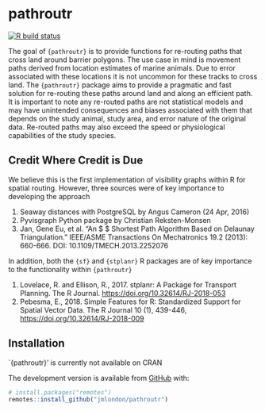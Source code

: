 
<!-- README.md is generated from README.Rmd. Please edit that file -->

# pathroutr

<!-- badges: start -->

[![R build
status](https://github.com/jmlondon/pathroutr/workflows/R-CMD-check/badge.svg)](https://github.com/jmlondon/pathroutr/actions)
<!-- badges: end -->

The goal of `{pathroutr}` is to provide functions for re-routing paths
that cross land around barrier polygons. The use case in mind is
movement paths derived from location estimates of marine animals. Due to
error associated with these locations it is not uncommon for these
tracks to cross land. The `{pathroutr}` package aims to provide a
pragmatic and fast solution for re-routing these paths around land and
along an efficient path. It is important to note any re-routed paths are
not statistical models and may have unintended consequences and biases
associated with them that depends on the study animal, study area, and
error nature of the original data. Re-routed paths may also exceed the
speed or physiological capabilities of the study species.

## Credit Where Credit is Due

We believe this is the first implementation of visibility graphs within
R for spatial routing. However, three sources were of key importance to
developing the approach

1.  Seaway distances with PostgreSQL by Angus Cameron (24 Apr, 2016)
2.  Pyvisgraph Python package by Christian Reksten-Monsen
3.  Jan, Gene Eu, et al. “An $ $ Shortest Path Algorithm Based on
    Delaunay Triangulation.” IEEE/ASME Transactions On Mechatronics 19.2
    (2013): 660-666. DOI: 10.1109/TMECH.2013.2252076

In addition, both the `{sf}` and `{stplanr}` R packages are of key
importance to the functionality within `{pathroutr}`

1.  Lovelace, R. and Ellison, R., 2017. stplanr: A Package for Transport
    Planning. The R Journal. <https://doi.org/10.32614/RJ-2018-053>
2.  Pebesma, E., 2018. Simple Features for R: Standardized Support for
    Spatial Vector Data. The R Journal 10 (1), 439-446,
    <https://doi.org/10.32614/RJ-2018-009>

## Installation

\`{pathroutr}’ is currently not available on CRAN

The development version is available from
[GitHub](https://github.com/jmlondon/pathroutr) with:

``` r
# install.packages("remotes")
remotes::install_github("jmlondon/pathroutr")
```
